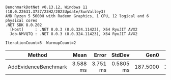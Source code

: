 ```

BenchmarkDotNet v0.13.12, Windows 11 (10.0.22631.3737/23H2/2023Update/SunValley3)
AMD Ryzen 5 5600H with Radeon Graphics, 1 CPU, 12 logical and 6 physical cores
.NET SDK 8.0.202
  [Host]     : .NET 8.0.3 (8.0.324.11423), X64 RyuJIT AVX2
  Job-NMVQTQ : .NET 8.0.3 (8.0.324.11423), X64 RyuJIT AVX2

IterationCount=5  WarmupCount=2  

```
| Method               | Mean     | Error    | StdDev    | Gen0     | Gen1    | Allocated |
|--------------------- |---------:|---------:|----------:|---------:|--------:|----------:|
| AddEvidenceBenchmark | 3.588 ms | 3.751 ms | 0.5805 ms | 187.5000 | 15.6250 |   1.51 MB |
